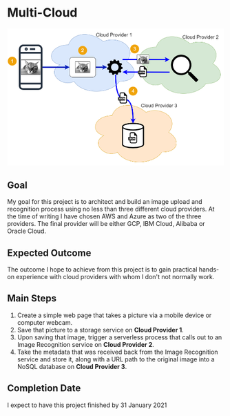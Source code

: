 # Multi-Cloud
![Alt text](images/MultiCloud.png?raw=true "Multi-Cloud Architecture")

Goal
----
My goal for this project is to architect and build an image upload and recognition process using no less than three different cloud providers.  At the time of writing I have chosen AWS and Azure as two of the three providers.  The final provider will be either GCP, IBM Cloud, Alibaba or Oracle Cloud.

Expected Outcome
----------------
The outcome I hope to achieve from this project is to gain practical hands-on experience with cloud providers with whom I don't not normally work.

Main Steps
----------
1. Create a simple web page that takes a picture via a mobile device or computer webcam.
2. Save that picture to a storage service on **Cloud Provider 1**.
3. Upon saving that image, trigger a serverless process that calls out to an Image Recognition service on 
**Cloud Provider 2**.
4. Take the metadata that was received back from the Image Recognition service and store it, along with a URL path to the original image into a NoSQL database on **Cloud Provider 3**.

Completion Date
---------------
I expect to have this project finished by 31 January 2021
